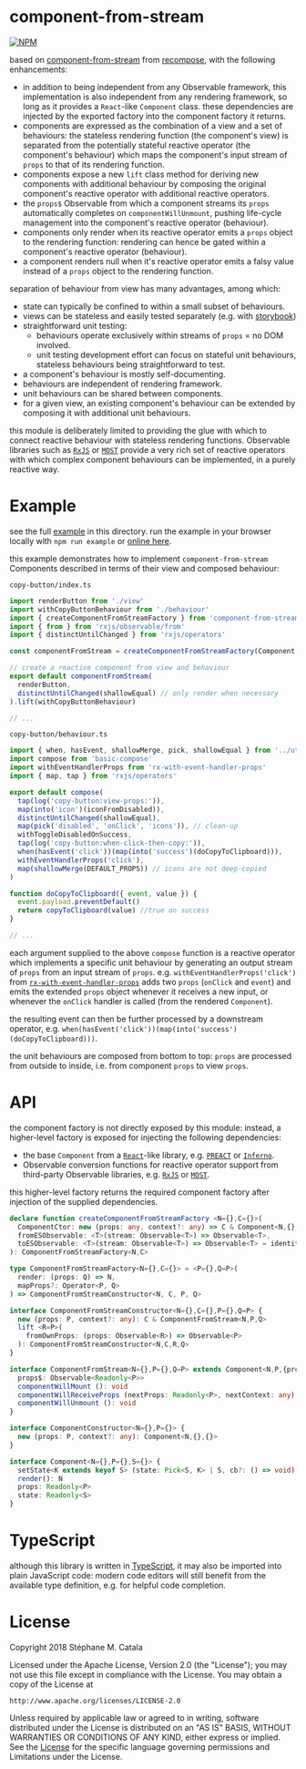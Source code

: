 # component-from-stream
[![NPM](https://nodei.co/npm/component-from-stream.png?compact=true)](https://nodei.co/npm/component-from-stream/)

based on [component-from-stream](https://github.com/acdlite/recompose/blob/master/docs/API.md#componentfromstream)
from [recompose](https://npmjs.com/package/recompose),
with the following enhancements:
* in addition to being independent from any Observable framework,
this implementation is also independent from any rendering framework,
so long as it provides a `React`-like `Component` class.
these dependencies are injected by the exported factory
into the component factory it returns.
* components are expressed as the combination of a view and a set of behaviours:
the stateless rendering function (the component's view) is separated
from the potentially stateful reactive operator (the component's behaviour)
which maps the component's input stream of `props` to that of its rendering function.
* components expose a new `lift` class method for deriving new components
with additional behaviour by composing the original component's reactive operator
with additional reactive operators.
* the `props$` Observable from which a component streams its `props`
automatically completes on `componentWillUnmount`,
pushing life-cycle management into the component's reactive operator (behaviour).
* components only render when its reactive operator emits a `props` object
to the rendering function: rendering can hence be gated
within a component's reactive operator (behaviour).
* a component renders null when it's reactive operator emits a falsy value
instead of a `props` object to the rendering function.

separation of behaviour from view has many advantages, among which:
* state can typically be confined to within a small subset of behaviours.
* views can be stateless and easily tested separately (e.g. with [storybook](https://storybook.js.org/))
* straightforward unit testing:
  * behaviours operate exclusively within streams of `props` = no DOM involved.
  * unit testing development effort can focus on stateful unit behaviours,
  stateless behaviours being straightforward to test.
* a component's behaviour is mostly self-documenting.
* behaviours are independent of rendering framework.
* unit behaviours can be shared between components.
* for a given view, an existing component's behaviour can be extended
by composing it with additional unit behaviours.

this module is deliberately limited to providing
the glue with which to connect reactive behaviour
with stateless rendering functions.
Observable libraries such as [`RxJS`](http://reactivex.io/rxjs/)
or [`MOST`](https://www.npmjs.com/package/most)
provide a very rich set of reactive operators
with which complex component behaviours can be implemented,
in a purely reactive way.

# Example
see the full [example](./example/index.tsx) in this directory.
run the example in your browser locally with `npm run example`
or [online here](https://cdn.rawgit.com/ZenyWay/component-from-stream/v0.5.1/example/index.html).

this example demonstrates how to implement `component-from-stream` Components
described in terms of their view and composed behaviour:

`copy-button/index.ts`
```ts
import renderButton from './view'
import withCopyButtonBehaviour from './behaviour'
import { createComponentFromStreamFactory } from 'component-from-stream'
import { from } from 'rxjs/observable/from'
import { distinctUntilChanged } from 'rxjs/operators'

const componentFromStream = createComponentFromStreamFactory(Component, from)

// create a reactive component from view and behaviour
export default componentFromStream(
  renderButton,
  distinctUntilChanged(shallowEqual) // only render when necessary
).lift(withCopyButtonBehaviour)

// ...
```

`copy-button/behaviour.ts`
```ts
import { when, hasEvent, shallowMerge, pick, shallowEqual } from '../utils'
import compose from 'basic-compose'
import withEventHandlerProps from 'rx-with-event-handler-props'
import { map, tap } from 'rxjs/operators'

export default compose(
  tap(log('copy-button:view-props:')),
  map(into('icon')(iconFromDisabled)),
  distinctUntilChanged(shallowEqual),
  map(pick('disabled', 'onClick', 'icons')), // clean-up
  withToggleDisabledOnSuccess,
  tap(log('copy-button:when-click-then-copy:')),
  when(hasEvent('click'))(map(into('success')(doCopyToClipboard))),
  withEventHandlerProps('click'),
  map(shallowMerge(DEFAULT_PROPS)) // icons are not deep-copied
)

function doCopyToClipboard({ event, value }) {
  event.payload.preventDefault()
  return copyToClipboard(value) //true on success
}

// ...
```
each argument supplied to the above `compose` function is a reactive operator
which implements a specific unit behaviour by generating an output stream
of `props` from an input stream of `props`.
e.g. `withEventHandlerProps('click')` from [`rx-with-event-handler-props`](https://npmjs.com/package/rx-with-event-handler-props)
adds two `props` (`onClick` and `event`)
and emits the extended `props` object whenever it receives a new input,
or whenever the `onClick` handler is called (from the rendered `Component`).

the resulting event can then be further processed by a downstream operator,
e.g. `when(hasEvent('click'))(map(into('success')(doCopyToClipboard)))`.

the unit behaviours are composed from bottom to top:
`props` are processed from outside to inside,
i.e. from component `props` to view `props`.

# API
the component factory is not directly exposed by this module:
instead, a higher-level factory is exposed for injecting the following dependencies:
* the base `Component` from a [`React`](https://reactjs.org)-like library,
e.g. [`PREACT`](https://preactjs.com/) or [`Inferno`](https://infernojs.org/).
* Observable conversion functions for reactive operator support
from third-party Observable libraries, e.g. [`RxJS`](http://reactivex.io/rxjs/)
or [`MOST`](https://www.npmjs.com/package/most).

this higher-level factory returns the required component factory
after injection of the supplied dependencies.
```ts
declare function createComponentFromStreamFactory <N={},C={}>(
  ComponentCtor: new (props: any, context?: any) => C & Component<N,{},{}>,
  fromESObservable: <T>(stream: Observable<T>) => Observable<T>,
  toESObservable: <T>(stream: Observable<T>) => Observable<T> = identity
): ComponentFromStreamFactory<N,C>

type ComponentFromStreamFactory<N={},C={}> = <P={},Q=P>(
  render: (props: Q) => N,
  mapProps?: Operator<P, Q>
) => ComponentFromStreamConstructor<N, C, P, Q>

interface ComponentFromStreamConstructor<N={},C={},P={},Q=P> {
  new (props: P, context?: any): C & ComponentFromStream<N,P,Q>
  lift <R=P>(
    fromOwnProps: (props: Observable<R>) => Observable<P>
  ): ComponentFromStreamConstructor<N,C,R,Q>
}

interface ComponentFromStream<N={},P={},Q=P> extends Component<N,P,{props?:Q}> {
  props$: Observable<Readonly<P>>
  componentWillMount (): void
  componentWillReceiveProps (nextProps: Readonly<P>, nextContext: any): void
  componentWillUnmount (): void
}

interface ComponentConstructor<N={},P={}> {
  new (props: P, context?: any): Component<N,{},{}>
}

interface Component<N={},P={},S={}> {
  setState<K extends keyof S> (state: Pick<S, K> | S, cb?: () => void): void
  render(): N
  props: Readonly<P>
  state: Readonly<S>
}
```

# TypeScript
although this library is written in [TypeScript](https://www.typescriptlang.org),
it may also be imported into plain JavaScript code:
modern code editors will still benefit from the available type definition,
e.g. for helpful code completion.

# License
Copyright 2018 Stéphane M. Catala

Licensed under the Apache License, Version 2.0 (the "License");
you may not use this file except in compliance with the License.
You may obtain a copy of the License at

    http://www.apache.org/licenses/LICENSE-2.0

Unless required by applicable law or agreed to in writing, software
distributed under the License is distributed on an "AS IS" BASIS,
WITHOUT WARRANTIES OR CONDITIONS OF ANY KIND, either express or implied.
See the [License](./LICENSE) for the specific language governing permissions and
Limitations under the License.

